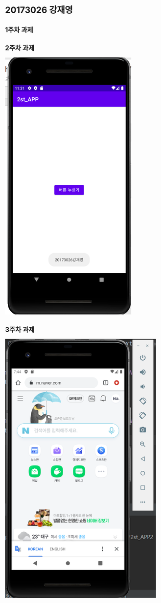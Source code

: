 # 20173026 강재영

## 1주차 과제

## 2주차 과제
  <img width="" height="" src="./png/2주차 과제.png"></img>
  
  
## 3주차 과제
  <img width="" height="" src="./png/3주차과제1.png"></img>
  
